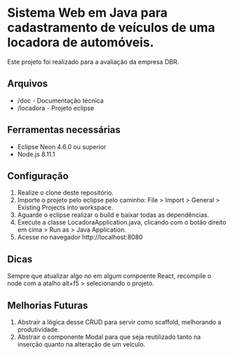 # Sistema Web em Java para cadastramento de veículos de uma locadora de automóveis.

Este projeto foi realizado para a avaliação da empresa DBR.

## Arquivos

- /doc - Documentação técnica
- /locadora - Projeto eclipse

## Ferramentas necessárias

- Eclipse Neon 4.6.0 ou superior
- Node.js 8.11.1

## Configuração

1. Realize o clone deste repositório.
2. Importe o projeto pelo eclipse pelo caminho: File > Import > General > Existing Projects into workspace.
3. Aguarde o eclipse realizar o build e baixar todas as dependências.
4. Execute a classe LocadoraApplication.java, clicando com o botão direito em cima > Run as > Java Application.
5. Acesse no navegador http://localhost:8080

## Dicas

Sempre que atualizar algo no em algum compoente React, recompile o node com a atalho alt+f5 > selecionando o projeto.

## Melhorias Futuras

1. Abstrair a lógica desse CRUD para servir como scaffold, melhorando a produtividade.
2. Abstrair o componente Modal para que seja reutilizado tanto na inserção quanto na alteração de um veículo.


